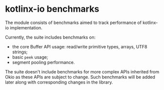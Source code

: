 # kotlinx-io benchmarks

The module consists of benchmarks aimed to track performance of kotlinx-io implementation.

Currently, the suite includes benchmarks on:
- the core Buffer API usage: read/write primitive types, arrays, UTF8 strings;
- basic `peek` usage;
- segment pooling performance.

The suite doesn't include benchmarks for more complex APIs inherited from Okio as these APIs are subject to change.
Such benchmarks will be added later along with corresponding changes in the library.